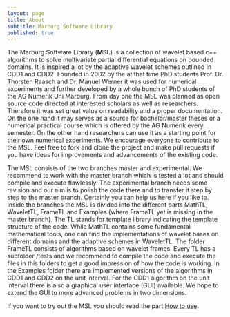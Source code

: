 ```yaml
---
layout: page
title: About
subtitle: Marburg Software Library
published: true
---
```


The Marburg Software Library (**MSL**) is a collection of wavelet based c++ algorithms to solve multivariate partial differential equations on bounded domains. It is inspired a lot by the adaptive wavelet schemes outlined in CDD1 and CDD2. Founded in 2002 by the at that time PhD students Prof. Dr. Thorsten Raasch and Dr. Manuel Werner it was used for numerical experiments and further developed by a whole bunch of PhD students of the AG Numerik Uni Marburg. From day one the MSL was planned as open source code directed at interested scholars as well as researchers. Therefore it was set great value on readability and a proper documentation. On the one hand it may serves as a source for bachelor/master theses or a numerical practical course which is offered by the AG Numerik every semester. On the other hand researchers can use it as a starting point for their own numerical experiments. 
We encourage everyone to contribute to the MSL. Feel free to fork and clone the project and make pull requests if you have ideas for improvements and advancements of the existing code.

The MSL consists of the two branches master and experimental. We recommend to work with the master branch which is tested a lot and should compile and execute flawlessly. The experimental branch needs some revision and our aim is to polish the code there and to transfer it step by step to the master branch. Certainly you can help us here if you like to. 
Inside the branches the MSL is divided into the different parts MathTL, WaveletTL, FrameTL and Examples (where FrameTL yet is missing in the master branch). The TL stands for template library indicating the template structure of the code. While MathTL contains some fundamental mathematical tools, one can find the implementations of wavelet bases on different domains and the adaptive schemes in WaveletTL. The folder FrameTL consists of algorithms based on wavelet frames.
Every TL has a subfolder /tests and we recommend to compile the code and execute the files in this folders to get a good impression of how the code is working. In the Examples folder there are implemented versions of the algorithms in CDD1 and CDD2 on the unit interval. For the CDD1 algorithm on the unit interval there is also a graphical user interface (GUI) available. We hope to extend the GUI to more advanced problems in two dimensions. 

If you want to try out the MSL you should read the part [How to use](/howtomsl).
